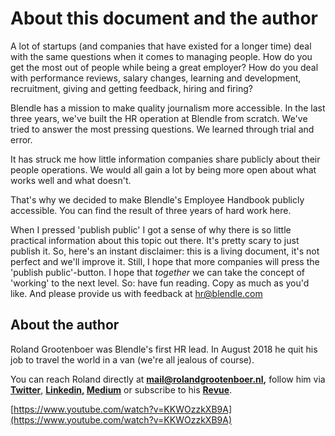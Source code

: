 # About this document and the author

A lot of startups (and companies that have existed for a longer time) deal with the same questions when it comes to managing people. How do you get the most out of people while being a great employer? How do you deal with performance reviews, salary changes, learning and development, recruitment, giving and getting feedback, hiring and firing?

Blendle has a mission to make quality journalism more accessible. In the last three years, we've built the HR operation at Blendle from scratch. We've tried to answer the most pressing questions. We learned through trial and error.

It has struck me how little information companies share publicly about their people operations. We would all gain a lot by being more open about what works well and what doesn't.

That's why we decided to make Blendle's Employee Handbook publicly accessible. You can find the result of three years of hard work here.

When I pressed 'publish public' I got a sense of why there is so little practical information about this topic out there. It's pretty scary to just publish it. So, here's an instant disclaimer: this is a living document, it's not perfect and we'll improve it. Still, I hope that more companies will press the 'publish public'-button. I hope that *together* we can take the concept of 'working' to the next level. So: have fun reading. Copy as much as you'd like. And please provide us with feedback at hr@blendle.com

## About the author

Roland Grootenboer was Blendle's first HR lead. In August 2018 he quit his job to travel the world in a van (we're all jealous of course). 

You can reach Roland directly at **mail@rolandgrootenboer.nl,** follow him via [**Twitter**](https://twitter.com/rmgrootenboer), **[Linkedin,](https://www.linkedin.com/in/rolandgrootenboer/) [Medium](https://medium.com/@rologrootenboer)** or subscribe to his [**Revue**](https://www.getrevue.co/profile/rolandgrootenboer).

[https://www.youtube.com/watch?v=KKWOzzkXB9A](https://www.youtube.com/watch?v=KKWOzzkXB9A)